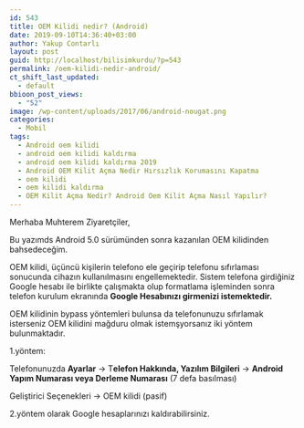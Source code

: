 ```yaml
---
id: 543
title: OEM Kilidi nedir? (Android)
date: 2019-09-10T14:36:40+03:00
author: Yakup Contarlı
layout: post
guid: http://localhost/bilisimkurdu/?p=543
permalink: /oem-kilidi-nedir-android/
ct_shift_last_updated:
  - default
bbioon_post_views:
  - "52"
image: /wp-content/uploads/2017/06/android-nougat.png
categories:
  - Mobil
tags:
  - Android oem kilidi
  - android oem kilidi kaldırma
  - android oem kilidi kaldırma 2019
  - Android OEM Kilit Açma Nedir Hırsızlık Korumasını Kapatma
  - oem kilidi
  - oem kilidi kaldırma
  - OEM Kilit Açma Nedir? Android Oem Kilit Açma Nasıl Yapılır?
---
```

Merhaba Muhterem Ziyaretçiler,

Bu yazımds Android 5.0 sürümünden sonra kazanılan OEM kilidinden bahsedeceğim.

<!--more-->

OEM kilidi, üçüncü kişilerin telefono ele geçirip telefonu sıfırlaması sonucunda cihazın kullanılmasını engellemektedir. Sistem telefona girdiğiniz Google hesabı ile birlikte çalışmakta olup formatlama işleminden sonra telefon kurulum ekranında **Google Hesabınızı girmenizi istemektedir.** 

OEM kilidinin bypass yöntemleri bulunsa da telefonunuzu sıfırlamak isterseniz OEM kilidini mağduru olmak istemşyorsanız iki yöntem bulunmaktadır.

1.yöntem:

Telefonunuzda **Ayarlar** -> T**elefon Hakkında, Yazılım Bilgileri** -> **Android Yapım Numarası veya Derleme Numarası** (7 defa basılması) 

Geliştirici Seçenekleri -> OEM kilidi (pasif)

2.yöntem olarak Google hesaplarınızı kaldırabilirsiniz.